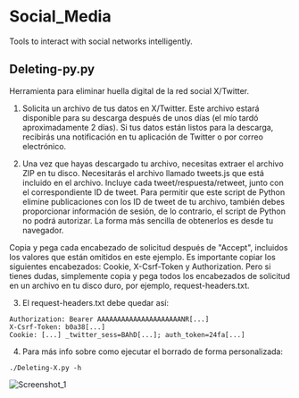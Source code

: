 # Social_Media
Tools to interact with social networks intelligently.

## Deleting-py.py 

Herramienta para eliminar huella digital de la red social X/Twitter. 

1. Solicita un archivo de tus datos en X/Twitter. Este archivo estará disponible para su descarga después de unos días (el mío tardó aproximadamente 2 días). Si tus datos están listos para la descarga, recibirás una notificación en tu aplicación de Twitter o por correo electrónico.

2. Una vez que hayas descargado tu archivo, necesitas extraer el archivo ZIP en tu disco. Necesitarás el archivo llamado tweets.js que está incluido en el archivo. Incluye cada tweet/respuesta/retweet, junto con el correspondiente ID de tweet. Para permitir que este script de Python elimine publicaciones con los ID de tweet de tu archivo, también debes proporcionar información de sesión, de lo contrario, el script de Python no podrá autorizar. La forma más sencilla de obtenerlos es desde tu navegador.

Copia y pega cada encabezado de solicitud después de "Accept", incluidos los valores que están omitidos en este ejemplo. Es importante copiar los siguientes encabezados: Cookie, X-Csrf-Token y Authorization. Pero si tienes dudas, simplemente copia y pega todos los encabezados de solicitud en un archivo en tu disco duro, por ejemplo, request-headers.txt.

3. El request-headers.txt debe quedar así:

```
Authorization: Bearer AAAAAAAAAAAAAAAAAAAAANR[...]
X-Csrf-Token: b0a38[...]
Cookie: [...] _twitter_sess=BAhD[...]; auth_token=24fa[...]
```

4. Para más info sobre como ejecutar el borrado de forma personalizada:

```
./Deleting-X.py -h
```

![Screenshot_1](https://github.com/kta41/Social_Media/assets/19204433/74a346b7-cf73-41b1-a46e-4110dee81456)

